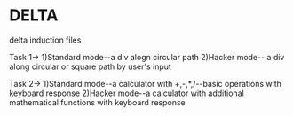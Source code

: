 DELTA
=====

delta induction files

Task 1->
  1)Standard mode--a div alogn circular path
  2)Hacker mode-- a div along circular or square path by user's input
  
Task 2->
  1)Standard mode--a calculator with +,-,*,/--basic operations with keyboard response
  2)Hacker mode--a calculator with additional mathematical functions with keyboard response
